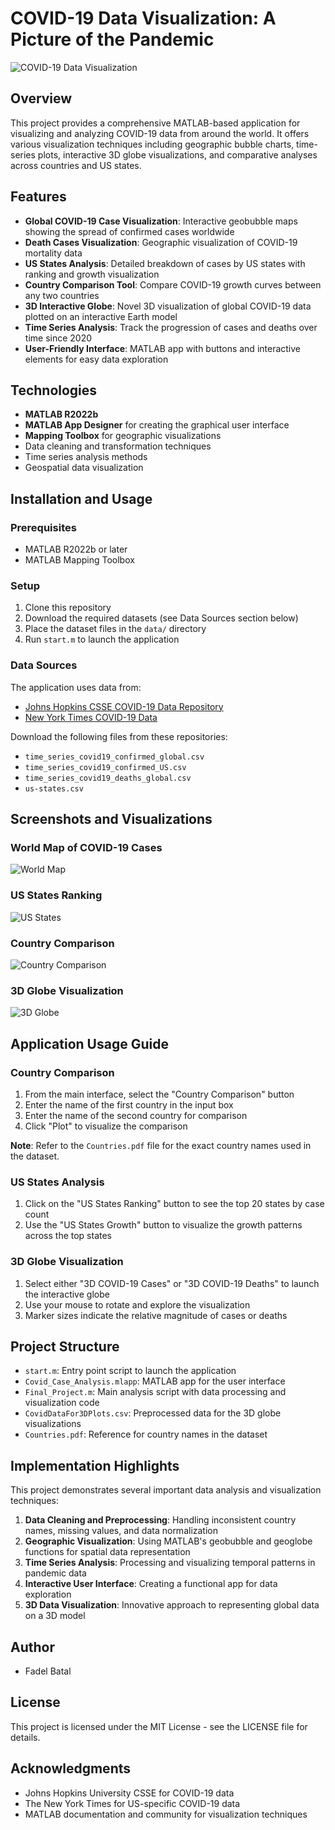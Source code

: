 # COVID-19 Data Visualization: A Picture of the Pandemic

![COVID-19 Data Visualization](screenshots/world_map.png)

## Overview

This project provides a comprehensive MATLAB-based application for visualizing and analyzing COVID-19 data from around the world. It offers various visualization techniques including geographic bubble charts, time-series plots, interactive 3D globe visualizations, and comparative analyses across countries and US states.

## Features

- **Global COVID-19 Case Visualization**: Interactive geobubble maps showing the spread of confirmed cases worldwide
- **Death Cases Visualization**: Geographic visualization of COVID-19 mortality data
- **US States Analysis**: Detailed breakdown of cases by US states with ranking and growth visualization
- **Country Comparison Tool**: Compare COVID-19 growth curves between any two countries
- **3D Interactive Globe**: Novel 3D visualization of global COVID-19 data plotted on an interactive Earth model
- **Time Series Analysis**: Track the progression of cases and deaths over time since 2020
- **User-Friendly Interface**: MATLAB app with buttons and interactive elements for easy data exploration

## Technologies

- **MATLAB R2022b**
- **MATLAB App Designer** for creating the graphical user interface
- **Mapping Toolbox** for geographic visualizations
- Data cleaning and transformation techniques
- Time series analysis methods
- Geospatial data visualization

## Installation and Usage

### Prerequisites
- MATLAB R2022b or later
- MATLAB Mapping Toolbox

### Setup
1. Clone this repository
2. Download the required datasets (see Data Sources section below)
3. Place the dataset files in the `data/` directory
4. Run `start.m` to launch the application

### Data Sources
The application uses data from:
- [Johns Hopkins CSSE COVID-19 Data Repository](https://github.com/CSSEGISandData/COVID-19/tree/master/csse_covid_19_data/csse_covid_19_time_series)
- [New York Times COVID-19 Data](https://github.com/nytimes/covid-19-data)

Download the following files from these repositories:
- `time_series_covid19_confirmed_global.csv`
- `time_series_covid19_confirmed_US.csv`
- `time_series_covid19_deaths_global.csv`
- `us-states.csv`

## Screenshots and Visualizations

### World Map of COVID-19 Cases
![World Map](screenshots/world_map.png)

### US States Ranking
![US States](screenshots/us_states.png)

### Country Comparison
![Country Comparison](screenshots/country_comparison.png)

### 3D Globe Visualization
![3D Globe](screenshots/3d_globe.png)

## Application Usage Guide

### Country Comparison
1. From the main interface, select the "Country Comparison" button
2. Enter the name of the first country in the input box
3. Enter the name of the second country for comparison
4. Click "Plot" to visualize the comparison

**Note**: Refer to the `Countries.pdf` file for the exact country names used in the dataset.

### US States Analysis
1. Click on the "US States Ranking" button to see the top 20 states by case count
2. Use the "US States Growth" button to visualize the growth patterns across the top states

### 3D Globe Visualization
1. Select either "3D COVID-19 Cases" or "3D COVID-19 Deaths" to launch the interactive globe
2. Use your mouse to rotate and explore the visualization
3. Marker sizes indicate the relative magnitude of cases or deaths

## Project Structure

- `start.m`: Entry point script to launch the application
- `Covid_Case_Analysis.mlapp`: MATLAB app for the user interface
- `Final_Project.m`: Main analysis script with data processing and visualization code
- `CovidDataFor3DPlots.csv`: Preprocessed data for the 3D globe visualizations
- `Countries.pdf`: Reference for country names in the dataset

## Implementation Highlights

This project demonstrates several important data analysis and visualization techniques:

1. **Data Cleaning and Preprocessing**: Handling inconsistent country names, missing values, and data normalization
2. **Geographic Visualization**: Using MATLAB's geobubble and geoglobe functions for spatial data representation
3. **Time Series Analysis**: Processing and visualizing temporal patterns in pandemic data
4. **Interactive User Interface**: Creating a functional app for data exploration
5. **3D Data Visualization**: Innovative approach to representing global data on a 3D model

## Author

- Fadel Batal

## License

This project is licensed under the MIT License - see the LICENSE file for details.

## Acknowledgments

- Johns Hopkins University CSSE for COVID-19 data
- The New York Times for US-specific COVID-19 data
- MATLAB documentation and community for visualization techniques
